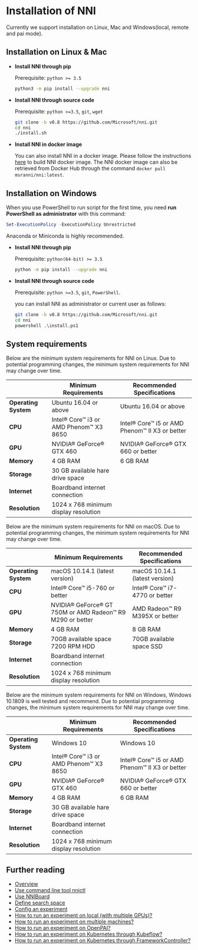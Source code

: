 # Installation of NNI

Currently we support installation on Linux, Mac and Windows(local, remote and pai mode).

## **Installation on Linux & Mac**

* __Install NNI through pip__

  Prerequisite: `python >= 3.5`

  ```bash
  python3 -m pip install --upgrade nni
  ```

* __Install NNI through source code__

  Prerequisite: `python >=3.5`, `git`, `wget`

  ```bash
  git clone -b v0.8 https://github.com/Microsoft/nni.git
  cd nni
  ./install.sh
  ```

* __Install NNI in docker image__

  You can also install NNI in a docker image. Please follow the instructions [here](https://github.com/Microsoft/nni/tree/master/deployment/docker/README.md) to build NNI docker image. The NNI docker image can also be retrieved from Docker Hub through the command `docker pull msranni/nni:latest`.

## **Installation on Windows**

When you use PowerShell to run script for the first time, you need **run PowerShell as administrator** with this command:

```powershell
Set-ExecutionPolicy -ExecutionPolicy Unrestricted
```

  Anaconda or Miniconda is highly recommended.

* __Install NNI through pip__

  Prerequisite: `python(64-bit) >= 3.5`

  ```bash
  python -m pip install --upgrade nni
  ```

* __Install NNI through source code__

  Prerequisite: `python >=3.5`, `git`, `PowerShell`.
  
  you can install NNI as administrator or current user as follows:

  ```bash
  git clone -b v0.8 https://github.com/Microsoft/nni.git
  cd nni
  powershell .\install.ps1
  ```

## **System requirements**

Below are the minimum system requirements for NNI on Linux. Due to potential programming changes, the minimum system requirements for NNI may change over time.

||Minimum Requirements|Recommended Specifications|
|---|---|---|
|**Operating System**|Ubuntu 16.04 or above|Ubuntu 16.04 or above|
|**CPU**|Intel® Core™ i3 or AMD Phenom™ X3 8650|Intel® Core™ i5 or AMD Phenom™ II X3 or better|
|**GPU**|NVIDIA® GeForce® GTX 460|NVIDIA® GeForce® GTX 660 or better|
|**Memory**|4 GB RAM|6 GB RAM|
|**Storage**|30 GB available hare drive space|
|**Internet**|Boardband internet connection|
|**Resolution**|1024 x 768 minimum display resolution|

Below are the minimum system requirements for NNI on macOS. Due to potential programming changes, the minimum system requirements for NNI may change over time.

||Minimum Requirements|Recommended Specifications|
|---|---|---|
|**Operating System**|macOS 10.14.1 (latest version)|macOS 10.14.1 (latest version)|
|**CPU**|Intel® Core™ i5-760 or better|Intel® Core™ i7-4770 or better|
|**GPU**|NVIDIA® GeForce® GT 750M or AMD Radeon™ R9 M290 or better|AMD Radeon™ R9 M395X or better|
|**Memory**|4 GB RAM|8 GB RAM|
|**Storage**|70GB available space 7200 RPM HDD|70GB available space SSD|
|**Internet**|Boardband internet connection|
|**Resolution**|1024 x 768 minimum display resolution|

Below are the minimum system requirements for NNI on Windows, Windows 10.1809 is well tested and recommend. Due to potential programming changes, the minimum system requirements for NNI may change over time.

||Minimum Requirements|Recommended Specifications|
|---|---|---|
|**Operating System**|Windows 10|Windows 10|
|**CPU**|Intel® Core™ i3 or AMD Phenom™ X3 8650|Intel® Core™ i5 or AMD Phenom™ II X3 or better|
|**GPU**|NVIDIA® GeForce® GTX 460|NVIDIA® GeForce® GTX 660 or better|
|**Memory**|4 GB RAM|6 GB RAM|
|**Storage**|30 GB available hare drive space|
|**Internet**|Boardband internet connection|
|**Resolution**|1024 x 768 minimum display resolution|

## Further reading

* [Overview](Overview.md)
* [Use command line tool nnictl](Nnictl.md)
* [Use NNIBoard](WebUI.md)
* [Define search space](SearchSpaceSpec.md)
* [Config an experiment](ExperimentConfig.md)
* [How to run an experiment on local (with multiple GPUs)?](LocalMode.md)
* [How to run an experiment on multiple machines?](RemoteMachineMode.md)
* [How to run an experiment on OpenPAI?](PaiMode.md)
* [How to run an experiment on Kubernetes through Kubeflow?](KubeflowMode.md)
* [How to run an experiment on Kubernetes through FrameworkController?](FrameworkControllerMode.md)
